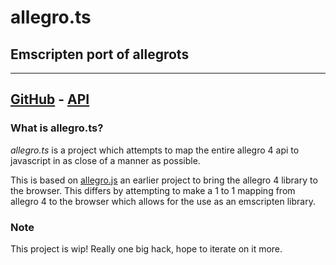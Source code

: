 # allegro.ts

## Emscripten port of allegrots

---

## [GitHub](https://github.com/alegemaate/allegrots) - [API](https://alegemaate.com/allegrots/)

### What is allegro.ts?

_allegro.ts_ is a project which attempts to map the entire allegro 4 api to javascript in as close of a manner as possible.

This is based on [allegro.js](https://github.com/TheSos/allegrojs) an earlier project to bring the allegro 4 library to the browser. This differs by attempting to make a 1 to 1 mapping from allegro 4 to the browser which allows for the use as an emscripten library.

### Note

This project is wip! Really one big hack, hope to iterate on it more.
